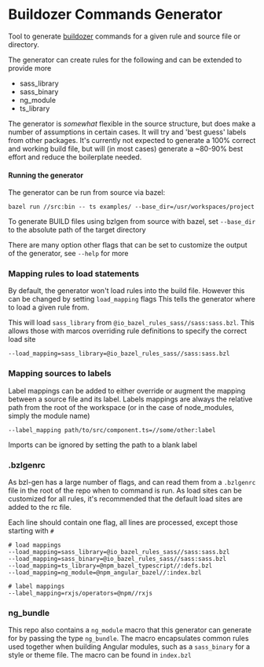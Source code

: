 # Buildozer Commands Generator

Tool to generate [buildozer](https://github.com/bazelbuild/buildtools/tree/master/buildozer) commands for
a given rule and source file or directory.

The generator can create rules for the following and can be extended to provide more

* sass_library
* sass_binary
* ng_module
* ts_library

The generator is _somewhat_ flexible in the source structure, but does make a number of assumptions in certain cases.
It will try and 'best guess' labels from other packages. It's currently not expected to generate a 100% correct and working build file,
but will (in most cases) generate a ~80-90% best effort and reduce the boilerplate needed.

#### Running the generator
The generator can be run from source via bazel:

```
bazel run //src:bin -- ts examples/ --base_dir=/usr/workspaces/project
```

To generate BUILD files using bzlgen from source with bazel, set `--base_dir` to the absolute path of the target directory 

There are many option other flags that can be set to customize the output of the generator, see `--help` for more

### Mapping rules to load statements
By default, the generator won't load rules into the build file. However this can be changed by setting `load_mapping` flags 
This tells the generator where to load a given rule from.

This will load `sass_library` from `@io_bazel_rules_sass//sass:sass.bzl`. This allows those with marcos overriding rule definitions to specify
the correct load site
```
--load_mapping=sass_library=@io_bazel_rules_sass//sass:sass.bzl
```

### Mapping sources to labels
Label mappings can be added to either override or augment the 
mapping between a source file and its label. Labels mappings are always the relative path from the root of the workspace
(or in the case of node_modules, simply the module name)

```
--label_mapping path/to/src/component.ts=//some/other:label
```

Imports can be ignored by setting the path to a blank label

### .bzlgenrc
As bzl-gen has a large number of flags, and can read them from a `.bzlgenrc` file in the root of the repo when to command is run.
As load sites can be customized for all rules, it's recommended that the default load sites are added to the rc file.

Each line should contain one flag, all lines are processed, except those starting with `#`
```
# load mappings
--load_mapping=sass_library=@io_bazel_rules_sass//sass:sass.bzl
--load_mapping=sass_binary=@io_bazel_rules_sass//sass:sass.bzl
--load_mapping=ts_library=@npm_bazel_typescript//:defs.bzl
--load_mapping=ng_module=@npm_angular_bazel//:index.bzl

# label mappings
--label_mapping=rxjs/operators=@npm//rxjs
```

### ng_bundle
This repo also contains a `ng_module` macro that this generator can generate for by passing the type `ng_bundle`. The macro encapsulates common
rules used together when building Angular modules, such as a `sass_binary` for a style or theme file. The macro can be found in `index.bzl`